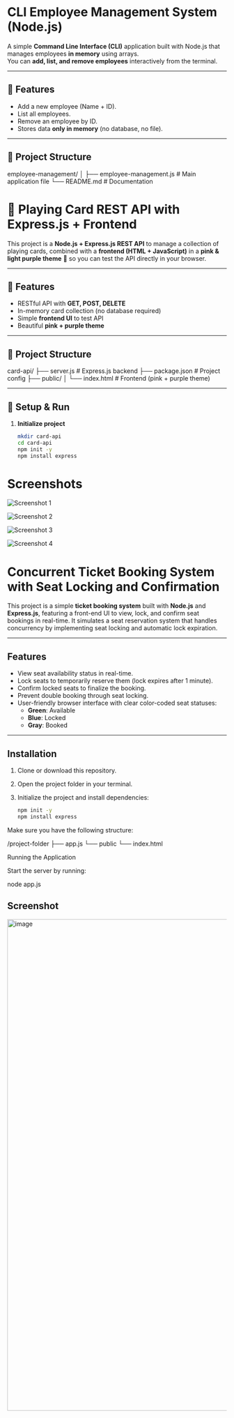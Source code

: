 # CLI Employee Management System (Node.js)

A simple **Command Line Interface (CLI)** application built with Node.js that manages employees **in memory** using arrays.  
You can **add, list, and remove employees** interactively from the terminal.

---

## 📌 Features
- Add a new employee (Name + ID).
- List all employees.
- Remove an employee by ID.
- Stores data **only in memory** (no database, no file).

---

## 📂 Project Structure
employee-management/
│
├── employee-management.js # Main application file
└── README.md # Documentation




# 🎴 Playing Card REST API with Express.js + Frontend

This project is a **Node.js + Express.js REST API** to manage a collection of playing cards, combined with a **frontend (HTML + JavaScript)** in a **pink & light purple theme** 🎨 so you can test the API directly in your browser.

---

## 📌 Features
- RESTful API with **GET, POST, DELETE**
- In-memory card collection (no database required)
- Simple **frontend UI** to test API
- Beautiful **pink + purple theme**

---

## 📂 Project Structure
card-api/
├── server.js # Express.js backend
├── package.json # Project config
├── public/
│ └── index.html # Frontend (pink + purple theme)


---

## 🚀 Setup & Run

1. **Initialize project**  
   ```bash
   mkdir card-api
   cd card-api
   npm init -y
   npm install express


# Screenshots

![Screenshot 1](Screenshot%202025-09-25%20213019.png)

![Screenshot 2](Screenshot%202025-09-25%20213035.png)

![Screenshot 3](Screenshot%202025-09-25%20213052.png)

![Screenshot 4](Screenshot%202025-09-25%20213108.png)


# Concurrent Ticket Booking System with Seat Locking and Confirmation

This project is a simple **ticket booking system** built with **Node.js** and **Express.js**, featuring a front-end UI to view, lock, and confirm seat bookings in real-time. It simulates a seat reservation system that handles concurrency by implementing seat locking and automatic lock expiration.

---

## Features

- View seat availability status in real-time.
- Lock seats to temporarily reserve them (lock expires after 1 minute).
- Confirm locked seats to finalize the booking.
- Prevent double booking through seat locking.
- User-friendly browser interface with clear color-coded seat statuses:
  - **Green**: Available
  - **Blue**: Locked
  - **Gray**: Booked

---

## Installation

1. Clone or download this repository.

2. Open the project folder in your terminal.

3. Initialize the project and install dependencies:

   ```bash
   npm init -y
   npm install express
Make sure you have the following structure:

/project-folder
├── app.js
└── public
    └── index.html

Running the Application

Start the server by running:

node app.js

## Screenshot

<img width="1920" height="1128" alt="image" src="https://github.com/user-attachments/assets/7a95b321-4989-48d6-9587-7c7004ab065c" />
